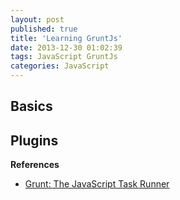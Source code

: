 ```yaml
---
layout: post
published: true
title: 'Learning GruntJs'
date: 2013-12-30 01:02:39
tags: JavaScript GruntJs
categories: JavaScript
---
```


## Basics

## Plugins

**References**

- [Grunt: The JavaScript Task Runner](http://gruntjs.com/)
